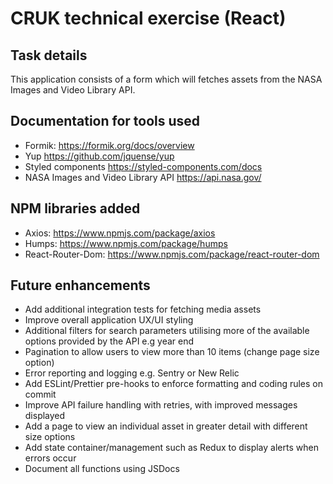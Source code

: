 # CRUK technical exercise (React)

## Task details

This application consists of a form which will fetches assets from the NASA Images and Video Library API.

## Documentation for tools used

- Formik: https://formik.org/docs/overview
- Yup https://github.com/jquense/yup
- Styled components https://styled-components.com/docs
- NASA Images and Video Library API https://api.nasa.gov/

## NPM libraries added

- Axios: https://www.npmjs.com/package/axios
- Humps: https://www.npmjs.com/package/humps
- React-Router-Dom: https://www.npmjs.com/package/react-router-dom 

## Future enhancements

- Add additional integration tests for fetching media assets
- Improve overall application UX/UI styling
- Additional filters for search parameters utilising more of the available options provided by the API e.g year end
- Pagination to allow users to view more than 10 items (change page size option)
- Error reporting and logging e.g. Sentry or New Relic
- Add ESLint/Prettier pre-hooks to enforce formatting and coding rules on commit
- Improve API failure handling with retries, with improved messages displayed
- Add a page to view an individual asset in greater detail with different size options
- Add state container/management such as Redux to display alerts when errors occur
- Document all functions using JSDocs
